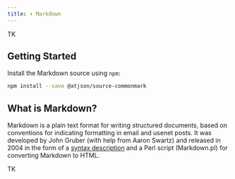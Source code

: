 ```yaml
---
title: ⬇️ Markdown
---
```


TK

## Getting Started

Install the Markdown source using `npm`:

```bash
npm install --save @atjson/source-commonmark
```

## What is Markdown?

Markdown is a plain text format for writing structured documents, based on conventions for indicating formatting in email and usenet posts. It was developed by John Gruber (with help from Aaron Swartz) and released in 2004 in the form of a [syntax description](https://daringfireball.net/projects/markdown/syntax) and a Perl script (Markdown.pl) for converting Markdown to HTML.

TK
